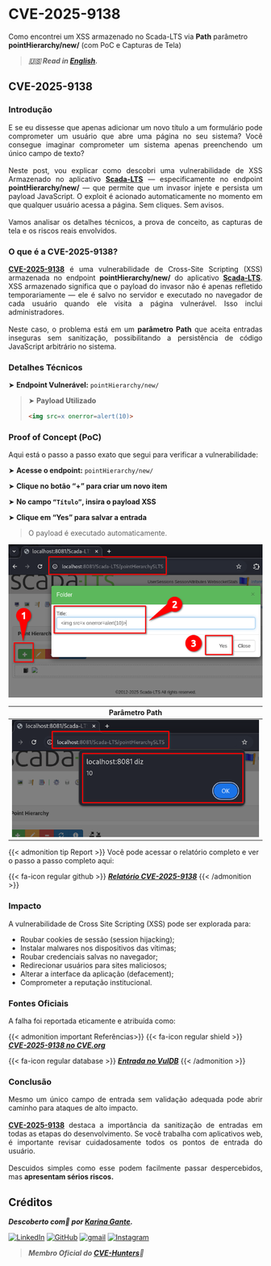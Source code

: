 # CVE-2025-9138


Como encontrei um XSS armazenado no Scada-LTS via **Path** parâmetro **pointHierarchy/new/** (com PoC e Capturas de Tela)

> ***🇺🇸 Read in [English](http://karinagante.github.io/cve-2025-9138/).***

## CVE-2025-9138

### Introdução

<p align="justify">E se eu dissesse que apenas adicionar um novo título a um formulário pode comprometer um usuário que abre uma página no seu sistema? Você consegue imaginar comprometer um sistema apenas preenchendo um único campo de texto?</br></br>Neste post, vou explicar como descobri uma vulnerabilidade de XSS Armazenado no aplicativo <b><a href="https://github.com/SCADA-LTS/Scada-LTS" target=_blank>Scada-LTS</a></b> — especificamente no endpoint <b>pointHierarchy/new/</b> — que permite que um invasor injete e persista um payload JavaScript. O exploit é acionado automaticamente no momento em que qualquer usuário acessa a página. Sem cliques. Sem avisos.</br></br>Vamos analisar os detalhes técnicos, a prova de conceito, as capturas de tela e os riscos reais envolvidos.</p>

### O que é a CVE-2025-9138?

<p align="justify"><b><a href="https://www.cve.org/CVERecord?id=CVE-2025-9138" target=_blank>CVE-2025-9138</a></b> é uma vulnerabilidade de Cross-Site Scripting (XSS) armazenada no endpoint <b>pointHierarchy/new/</b> do aplicativo <b><a href="https://github.com/SCADA-LTS/Scada-LTS" target=_blank>Scada-LTS</a></b>. XSS armazenado significa que o payload do invasor não é apenas refletido temporariamente — ele é salvo no servidor e executado no navegador de cada usuário quando ele visita a página vulnerável. Isso inclui administradores.</br></br>Neste caso, o problema está em um <b>parâmetro Path</b> que aceita entradas inseguras sem sanitização, possibilitando a persistência de código JavaScript arbitrário no sistema.</p>

### Detalhes Técnicos

➤ **Endpoint Vulnerável:** `pointHierarchy/new/`

> ➤ **Payload Utilizado**
> ```html
><img src=x onerror=alert(10)>
>```

### Proof of Concept (PoC)

Aqui está o passo a passo exato que segui para verificar a vulnerabilidade:

➤ **Acesse o endpoint:** `pointHierarchy/new/`

➤ **Clique no botão “+” para criar um novo item**

➤ **No campo `“Título”`, insira o payload XSS**

➤ **Clique em “Yes” para salvar a entrada**

> <p align="justify">O payload é executado automaticamente.</p>

<p align="center">
<img src="/images/CVE-2025-9138/PoC1.png">
</p>

| Parâmetro Path |
|:------------:|
| ![](/images/CVE-2025-9138/PoC2.png) |

{{< admonition tip Report >}}
Você pode acessar o relatório completo e ver o passo a passo completo aqui:

{{< fa-icon regular github >}}
***[Relatório CVE-2025-9138](https://github.com/KarinaGante/KGSec/blob/main/CVEs/Scada-LTS/CVE-2025-9138.md)***
{{< /admonition >}}

### Impacto

A vulnerabilidade de Cross Site Scripting (XSS) pode ser explorada para:

- Roubar cookies de sessão (session hijacking);
- Instalar malwares nos dispositivos das vítimas;
- Roubar credenciais salvas no navegador;
- Redirecionar usuários para sites maliciosos;
- Alterar a interface da aplicação (defacement);
- Comprometer a reputação institucional.

### Fontes Oficiais

A falha foi reportada eticamente e atribuída como:

{{< admonition important Referências>}} 
{{< fa-icon regular shield >}} 
***[CVE-2025-9138 no CVE.org](https://www.cve.org/CVERecord?id=CVE-2025-9138)***

{{< fa-icon regular database >}} 
***[Entrada no VulDB](https://vuldb.com/?id.320518)***
{{< /admonition >}}

### Conclusão

<p align="justify">Mesmo um único campo de entrada sem validação adequada pode abrir caminho para ataques de alto impacto. </br></br><b><a href="https://www.cve.org/CVERecord?id=CVE-2025-9138" target=_blank>CVE-2025-9138</a></b> destaca a importância da sanitização de entradas em todas as etapas do desenvolvimento. Se você trabalha com aplicativos web, é importante revisar cuidadosamente todos os pontos de entrada do usuário. </br></br> Descuidos simples como esse podem facilmente passar despercebidos, mas <b>apresentam sérios riscos.</b></p>

## Créditos

***Descoberto com💜 por [Karina Gante](https://karinagante.github.io/).*** 

[![LinkedIn](https://skillicons.dev/icons?i=linkedin&theme=dark)](https://www.linkedin.com/in/karina-gante/)
[![GitHub](https://skillicons.dev/icons?i=github&theme=dark)](https://www.github.com/KarinaGante/)
[![gmail](https://skillicons.dev/icons?i=gmail&theme=dark)](mailto:karina.gante1@gmail.com)
[![Instagram](https://skillicons.dev/icons?i=instagram&theme=dark)](https://www.instagram.com/karinovisk02/)

> ***Membro Oficial do [CVE-Hunters](https://www.cvehunters.com/)🏹***
